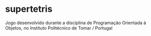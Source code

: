 # supertetris
Jogo desenvolvido durante a disciplina de Programação Orientada à Objetos, no Instituto Politécnico de Tomar / Portugal
